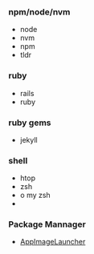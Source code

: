 
### npm/node/nvm
- node
- nvm
- npm
- tldr

### ruby
- rails
- ruby

### ruby gems
- jekyll

### shell
- htop
- zsh
- o my zsh
- 

### Package Mannager
- [AppImageLauncher](https://github.com/TheAssassin/AppImageLauncher/wiki/Install-on-Ubuntu-or-Debian)